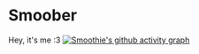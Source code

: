 # Smoober
Hey, it's me :3
[![Smoothie's github activity graph](https://github-readme-activity-graph.vercel.app/graph?username=Redstones563)](https://github.com/Redstones563/github-readme-activity-graph)
